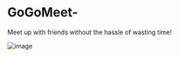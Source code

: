 # GoGoMeet-
Meet up with friends without the hassle of wasting time!

![image](https://user-images.githubusercontent.com/83891921/117558347-a9eecc80-b04a-11eb-834e-4824784c18ee.png)

